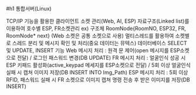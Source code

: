 #h1 통합서버(Linux)

TCP/IP 기능을 활용한 클라이언트 소켓 관리(Web, AI, ESP)
자료구조(Linked list)를 이용하여 호수별 ESP, FR소켓관리
ex) 구조체 RoomNode{RoomNO, ESP32, FR, RoomNode* next} (Web 소켓은 공통 소켓으로 사용)
멀티스레드를 활용하여 소켓별로 스레드 분리 및 메시지 확인 및 처리(중요 데이터는 뮤텍스)
데이터베이스 SELECT 및 UPDATE, INSERT 기능
Web 메시지 처리 : 원격 문 제어(open 메시지를 ESP소켓으로 전달) / 로그인 패스워드 변경(DB UPDATE)
FR 메시지 처리 : 얼굴인식 성공 시 ESP 키패드 활성화(active_keypad 메세지를 ESP소켓으로 전달) / 5회 이상 얼굴인식 실패 시 캡쳐 이미지 저장(DB INSERT INTO Img_Path)
ESP 메시지 처리 : 5회 이상 RFID, 패스워드 실패 시 FR 소켓으로 이미지 캡쳐 명령 전송 후 받은 이미지를 저장(DB INSERT)
